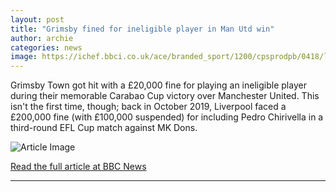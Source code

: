 ```yaml
---
layout: post
title: "Grimsby fined for ineligible player in Man Utd win"
author: archie
categories: news
image: https://ichef.bbci.co.uk/ace/branded_sport/1200/cpsprodpb/0418/live/0262f440-87e7-11f0-84c8-99de564f0440.jpg
---
```

Grimsby Town got hit with a £20,000 fine for playing an ineligible player during their memorable Carabao Cup victory over Manchester United. This isn't the first time, though; back in October 2019, Liverpool faced a £200,000 fine (with £100,000 suspended) for including Pedro Chirivella in a third-round EFL Cup match against MK Dons. 

![Article Image](https://ichef.bbci.co.uk/ace/branded_sport/1200/cpsprodpb/0418/live/0262f440-87e7-11f0-84c8-99de564f0440.jpg)

[Read the full article at BBC News](https://www.bbc.com/sport/football/articles/cjdyd1y141ko?at_medium=RSS&at_campaign=rss)

---
